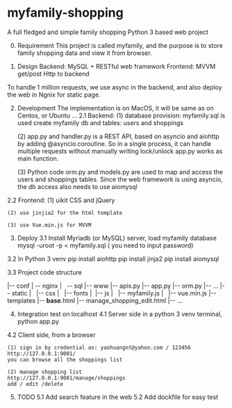 myfamily-shopping
======================

A full fledged and simple family shopping Python 3 based web project

0. Requirement
    This project is called myfamily, and the purpose is to store family shopping data and view it
    from browser.

1. Design
Backend:  MySQL + RESTful web framework
Frontend: MVVM get/post Http to backend

To handle 1 million requests, we use async in the backend, and also deploy the web in Ngnix
for static page.

2. Development
The implementation is on MacOS, it will be same as on Centos, or Ubuntu ...
2.1 Backend:
    (1) database provision: myfamily.sql is used create myfamily db and tables:
        users and shoppings

    (2) app.py and handler.py is a REST API, based on asyncio and aiohttp by
        adding @asyncio.coroutine. So in a single process, it can handle multiple requests
        without manually writing lock/unlock
        app.py works as main function.

    (3) Python code orm.py and models.py are used to map and access the users and shoppings tables.
        Since the web framework is using asyncio, the db access also needs to use aiomysql

2.2 Frontend:
    (1) uikit CSS and jQuery

    (2) use jinjia2 for the html template

    (3) use Vue.min.js for MVVM

3. Deploy
3.1 Install Myriadb (or MySQL) server, load myfamily database
    mysql -uroot -p < myfamily.sql
( you need to input password)

3.2 In Python 3 venv
    pip install aiohttp
    pip install jinja2
    pip install aiomysql

3.3 Project code structure

|-- conf 
|   -- nginx
|   -- sql
|-- www
    |-- apis.py
    |-- app.py
    |-- orm.py
    |-- ...
    |-- static
    |   |-- css
    |   |-- fonts
    |   |-- js
    |       |-- myfamily.js
    |       |-- vue.min.js
    |-- templates
        |-- __base__.html
        |-- manage_shopping_edit.html
        |-- ...


4. Integration test on localhost
4.1 Server side
    in a python 3 venv terminal, python app.py

4.2 Client side, from a browser

    (1) sign in by credential as: yaohuangnt@yahoo.com / 123456
    http://127.0.0.1:9001/
    you can browse all the shoppings list

    (2) manage shopping list
    http://127.0.0.1:9001/manage/shoppings
    add / edit /delete

5. TODO
5.1 Add search feature in the web
5.2 Add dockfile for easy test
